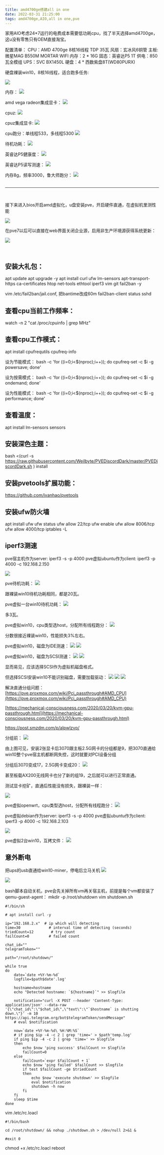 ```yaml
---
title: amd4700ge搭建all in one
date: 2022-03-31 21:25:00
tags: amd4700ge,AIO,all in one,pve
---
```


家用AIO考虑24*7运行的电费成本需要低功耗cpu，找了半天选择amd4700ge，这u没有零售只有OEM直接淘宝。

配置清单：
CPU：AMD 4700ge 8核16线程 TDP 35瓦
风扇：玄冰风6铜管
主板: 微星MAG B550M MORTAR WIFI
内存：2 * 16G
固态：英睿达P5 1T
供电：850瓦全模组
UPS：SVC BX1450L
硬盘：4 * 西数紫盘8T(WD80PURX)

硬盘裸装win10，8核16线程，适合跑多任务:

![](../images/aio/win10_cpu.png)

内存：
![](../images/aio/win10_memory.png)

amd vega radeon集成显卡：
![](../images/aio/win10_radeon.png)

cpuz:
![](../images/aio/win10_cpuz.png)

cpuz集成显卡:
![](../images/aio/win10_cpuz_vega_radeon.png)

cpu跑分：单线程533，多线程5300
![](../images/aio/win10_cpuz_bench.png)

待机功耗：
![](../images/aio/win10_standby_power.png)

英睿达P5健康度：
![](../images/aio/CrystalDiskInfo.png)

英睿达P5读写测速：
![](../images/aio/CrystalDiskMark.png)

内存8g，频率3000，鲁大师跑分：
![](../images/aio/ludashi_bench.png)
</br>
</br>

---

</br>

接下来进入bios开启amd虚拟化，u盘安装pve，开启硬件直通，在虚拟机里测性能

![](../images/aio/pve_dashboard.png)

在pve7以后可以直接在web界面关闭企业源，启用非生产环境源获得系统更新：

![](../images/aio/pve_subscription.png)

</br>

## 安装大礼包：
apt update
apt upgrade -y
apt install curl ufw lm-sensors apt-transport-https ca-certificates htop net-tools ethtool iperf3 vim git fail2ban -y

vim /etc/fail2ban/jail.conf, 把bantime改成60m
fail2ban-client status sshd

## 查看cpu当前工作频率：
watch -n 2 "cat /proc/cpuinfo | grep MHz"

## 查看cpu工作模式：
apt install cpufrequtils
cpufreq-info

设为节能模式：
bash -c 'for ((i=0;i<$(nproc);i++)); do cpufreq-set -c $i -g powersave; done'

设为按需模式：
bash -c 'for ((i=0;i<$(nproc);i++)); do cpufreq-set -c $i -g ondemand; done'

设为性能模式：
bash -c 'for ((i=0;i<$(nproc);i++)); do cpufreq-set -c $i -g performance; done'

## 查看温度：
apt install lm-sensors
sensors


## 安装深色主题：
bash <(curl -s https://raw.githubusercontent.com/Weilbyte/PVEDiscordDark/master/PVEDiscordDark.sh ) install

## 安装pvetools扩展功能：
https://github.com/ivanhao/pvetools


## 安装ufw防火墙
apt install ufw
ufw status
ufw allow 22/tcp
ufw enable
ufw allow 8006/tcp
ufw allow 4000/tcp
iptables -L

## iperf3测速
pve宿主机作为server: iperf3 -s -p 4000
pve虚拟ubuntu作为client: iperf3 -p 4000 -c 192.168.2.150

![](../images/aio/pve_ubuntu_iperf3.png)


pve待机功耗：
![](../images/aio/pve_standby_power.jpg)

跟裸装win10待机功耗相同，都是20瓦。

pve虚拟一台win10待机功耗：
![](../images/aio/pve_win10_standby_power.jpg)

多3瓦。


pve虚拟win10，cpu类型选host，分配所有线程跑分：
![](../images/aio/pve_win10_cpuz_bench.png)

分数很接近裸装win10，性能损失3%左右。

pve虚拟win10，磁盘为IDE测速：
![](../images/aio/pve_IDE.png)
![](../images/aio/pve_win10_ide_bench.png)

pve虚拟win10，磁盘为SCSI测速：
![](../images/aio/pve_scsi.png)
![](../images/aio/pve_win10_ide_bench.png)

显而易见，应该选择SCSI作为虚拟机磁盘格式。

但选择SCSI安装win10不能识别磁盘，需要加载驱动：
![](../images/aio/pve_win10_no_disk.png)
![](../images/aio/pve_win10_scsi_driver.png)
![](../images/aio/pve_win10_scsi_disk.png)


解决直通分组问题：
[https://pve.proxmox.com/wiki/Pci_passthrough#AMD_CPU](https://pve.proxmox.com/wiki/Pci_passthrough#AMD_CPU)

[https://mechanical-consciousness.com/2020/03/20/kvm-gpu-passthrough.html](https://mechanical-consciousness.com/2020/03/20/kvm-gpu-passthrough.html)

[https://post.smzdm.com/p/alpwlzvp/
](https://post.smzdm.com/p/alpwlzvp/
)

分组前：
![](../images/aio/before_group.png)

由上图可见，安装2张显卡后3070跟主板2.5G网卡的分组都是9，把3070直通给win10整个pve宿主机都断网失控，这时就要对PCI设备分组

分组后3070变成17，2.5G网卡变成20：
![](../images/aio/after_group.png)

甚至板载AX200无线网卡也分了新的组19，之后就可以进行正常直通。

测试显卡挖矿，直通后性能没有损失，跟裸装一样：

![](../images/aio/pve_win10_mine_eth.png)

pve虚拟openwrt，cpu类型选host，分配所有线程跑分：
![](../images/aio/pve_openwrt.png)


pve虚拟debian作为server: iperf3 -s -p 4000
pve虚拟ubuntu作为client: iperf3 -p 4000 -c 192.168.2.103

![](../images/aio/pve_debian_ubuntu_iperf3.png)

pve虚拟2台win10，互拷文件：
![](../images/aio/pve_win10_transfer_speed.jpg)

## 意外断电
把ups的usb直通给win10-miner，停电后立马关机
![](../images/aio/pve_win10_ups_usb.png)

![](../images/aio/ups.png)
\
\
bash脚本自动关机，pve会先关掉所有vm再关宿主机，前提是每个vm都安装了qemu-guest-agent：
mkdir -p /root/shutdown
vim shutdown.sh
```
#!/bin/sh

# apt install curl -y

ip="192.168.2.x"  # ip which will detecting
time=30             # interval time of detecting (seconds)
triedCount=12        # try count
failCount=0         # failed count

chat_id=""
telegramToken=""

path="/root/shutdown/"

while true
do
    date=`date +%Y-%m-%d`
    logfile=$path$date'.log'

    hostname=hostname
    echo "Detected hostname: `${hostname}`" >> $logfile

    notification="curl -X POST --header 'Content-Type: application/json' --data-raw '{\"chat_id\":\"$chat_id\",\"text\":\"`$hostname` is shutting down.\"}' -m 10 https://api.telegram.org/bot$telegramToken/sendMessage"
    # eval $notification

    now=`date +%Y-%m-%d\ %H:%M:%S`
    # if ping $ip -4 -c 2 | grep 'time=' > $path'temp.log'
    if ping $ip -4 -c 2 | grep 'time=' >> $logfile
    then
        echo $now 'ping success' $failCount >> $logfile
        failCount=0
    else
        failCount=`expr $failCount + 1`
        echo $now 'ping failed' $failCount >> $logfile
        if test $failCount -ge $triedCount
        then
            echo $now 'execute shutdown' >> $logfile
            eval $notification
            shutdown -h now
        fi
    fi
    sleep $time
done
```

vim /etc/rc.loacl
```
#!/bin/bash

cd /root/shutdown/ && nohup ./shutdown.sh > /dev/null 2>&1 &

#exit 0
```

chmod +x /etc/rc.loacl
reboot


